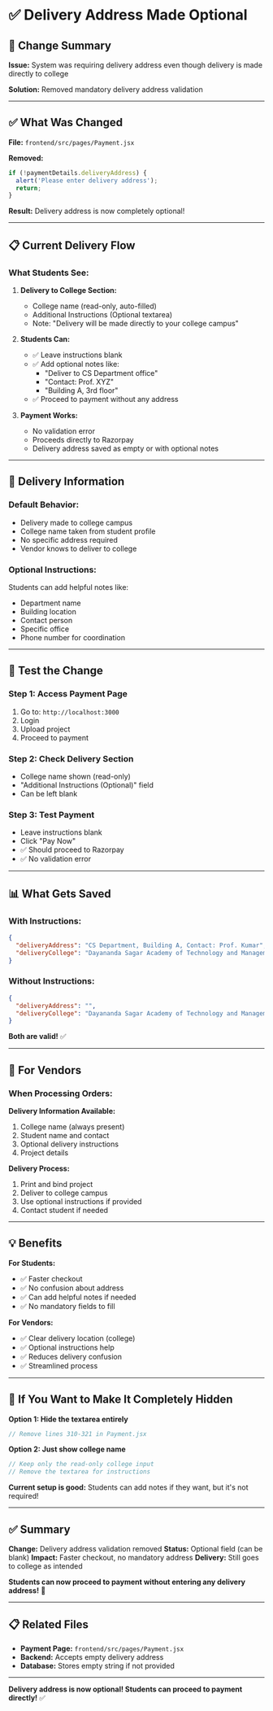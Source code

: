 # ✅ Delivery Address Made Optional

## 🎯 Change Summary

**Issue:** System was requiring delivery address even though delivery is made directly to college

**Solution:** Removed mandatory delivery address validation

---

## ✅ What Was Changed

**File:** `frontend/src/pages/Payment.jsx`

**Removed:**
```javascript
if (!paymentDetails.deliveryAddress) {
  alert('Please enter delivery address');
  return;
}
```

**Result:** Delivery address is now completely optional!

---

## 📋 Current Delivery Flow

### **What Students See:**

1. **Delivery to College Section:**
   - College name (read-only, auto-filled)
   - Additional Instructions (Optional textarea)
   - Note: "Delivery will be made directly to your college campus"

2. **Students Can:**
   - ✅ Leave instructions blank
   - ✅ Add optional notes like:
     - "Deliver to CS Department office"
     - "Contact: Prof. XYZ"
     - "Building A, 3rd floor"
   - ✅ Proceed to payment without any address

3. **Payment Works:**
   - No validation error
   - Proceeds directly to Razorpay
   - Delivery address saved as empty or with optional notes

---

## 🚚 Delivery Information

### **Default Behavior:**
- Delivery made to college campus
- College name taken from student profile
- No specific address required
- Vendor knows to deliver to college

### **Optional Instructions:**
Students can add helpful notes like:
- Department name
- Building location
- Contact person
- Specific office
- Phone number for coordination

---

## 🧪 Test the Change

### **Step 1: Access Payment Page**
1. Go to: `http://localhost:3000`
2. Login
3. Upload project
4. Proceed to payment

### **Step 2: Check Delivery Section**
- College name shown (read-only)
- "Additional Instructions (Optional)" field
- Can be left blank

### **Step 3: Test Payment**
- Leave instructions blank
- Click "Pay Now"
- ✅ Should proceed to Razorpay
- ✅ No validation error

---

## 📊 What Gets Saved

### **With Instructions:**
```json
{
  "deliveryAddress": "CS Department, Building A, Contact: Prof. Kumar",
  "deliveryCollege": "Dayananda Sagar Academy of Technology and Management"
}
```

### **Without Instructions:**
```json
{
  "deliveryAddress": "",
  "deliveryCollege": "Dayananda Sagar Academy of Technology and Management"
}
```

**Both are valid!** ✅

---

## 🎯 For Vendors

### **When Processing Orders:**

**Delivery Information Available:**
1. College name (always present)
2. Student name and contact
3. Optional delivery instructions
4. Project details

**Delivery Process:**
1. Print and bind project
2. Deliver to college campus
3. Use optional instructions if provided
4. Contact student if needed

---

## 💡 Benefits

**For Students:**
- ✅ Faster checkout
- ✅ No confusion about address
- ✅ Can add helpful notes if needed
- ✅ No mandatory fields to fill

**For Vendors:**
- ✅ Clear delivery location (college)
- ✅ Optional instructions help
- ✅ Reduces delivery confusion
- ✅ Streamlined process

---

## 🔧 If You Want to Make It Completely Hidden

**Option 1: Hide the textarea entirely**
```javascript
// Remove lines 310-321 in Payment.jsx
```

**Option 2: Just show college name**
```javascript
// Keep only the read-only college input
// Remove the textarea for instructions
```

**Current setup is good:** Students can add notes if they want, but it's not required!

---

## ✅ Summary

**Change:** Delivery address validation removed
**Status:** Optional field (can be blank)
**Impact:** Faster checkout, no mandatory address
**Delivery:** Still goes to college as intended

**Students can now proceed to payment without entering any delivery address!** 🎉

---

## 📋 Related Files

- **Payment Page:** `frontend/src/pages/Payment.jsx`
- **Backend:** Accepts empty delivery address
- **Database:** Stores empty string if not provided

---

**Delivery address is now optional! Students can proceed to payment directly!** ✅
